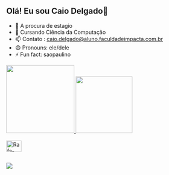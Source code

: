 ## Olá! Eu sou Caio Delgado👋

- 🔭 A procura de estagio
- 🌱 Cursando Ciência da Computação
- 📫 Contato : caio.delgado@aluno.faculdadeimpacta.com.br
- 😄 Pronouns: ele/dele
- ⚡ Fun fact: saopaulino 

<div>
  <a href="https://github.com/CaDIxX">
  <img height="180em" src="https://github-redme-stats.vercel.app/api?username=CaDIxX&show_icons=true&theme=dracula&include_all_commits=true&count_private=true"/>
  <img height="150em" src="https://github-redme-stats.vercel.app/api/top-langs/?username=CaDIxX&layout=compact&langs_count=16&theme=dracula"/>
</div>
<div style="display: inline_block"><br>
  <img align="center" alt="Rafa-Python" height="30" width="40" src="https://cdn.jsdelivr.net/gh/devicons/devicon@latest/icons/python/python-original.svg" />

          
</div>


##
<div>
  <a href="https://www.instagram.com/lilc_di/" target="_blank"><img src="https://img.shields.io/badge/Instagram-E4405F?style=for-the-badge&logo=instagram&logoColor=white&logoColor-white"target="_blank"></a> 
</div>



